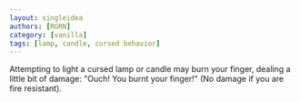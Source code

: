 ```yaml
---
layout: singleidea
authors: [RGRN]
category: [vanilla]
tags: [lamp, candle, cursed behavior]
---
```

Attempting to light a cursed lamp or candle may burn your finger, dealing a little bit of damage: "Ouch! You burnt your finger!" (No damage if you are fire resistant).
